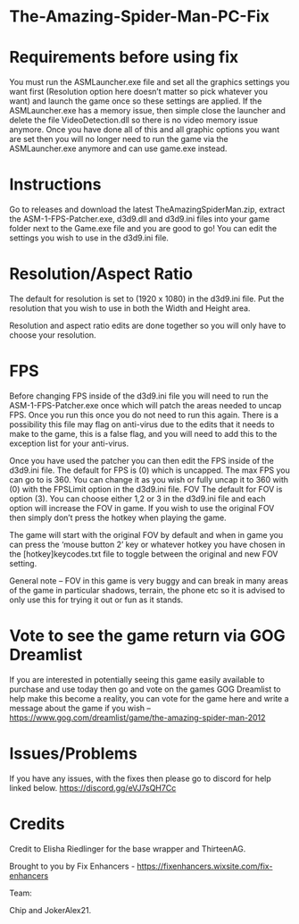# The-Amazing-Spider-Man-PC-Fix

# Requirements before using fix

You must run the ASMLauncher.exe file and set all the graphics settings you want first (Resolution option here doesn’t matter so pick whatever you want) and launch the game once so these settings are applied. If the ASMLauncher.exe has a memory issue, then simple close the launcher and delete the file VideoDetection.dll so there is no video memory issue anymore. Once you have done all of this and all graphic options you want are set then you will no longer need to run the game via the ASMLauncher.exe anymore and can use game.exe instead.

# Instructions

Go to releases and download the latest TheAmazingSpiderMan.zip, extract the ASM-1-FPS-Patcher.exe, d3d9.dll and d3d9.ini files into your game folder next to the Game.exe file and you are good to go! You can edit the settings you wish to use in the d3d9.ini file.

# Resolution/Aspect Ratio

The default for resolution is set to (1920 x 1080) in the d3d9.ini file. Put the resolution that you wish to use in both the Width and Height area.

Resolution and aspect ratio edits are done together so you will only have to choose your resolution.

# FPS

Before changing FPS inside of the d3d9.ini file you will need to run the ASM-1-FPS-Patcher.exe once which will patch the areas needed to uncap FPS. Once you run this once you do not need to run this again. There is a possibility this file may flag on anti-virus due to the edits that it needs to make to the game, this is a false flag, and you will need to add this to the exception list for your anti-virus.

Once you have used the patcher you can then edit the FPS inside of the d3d9.ini file. The default for FPS is (0) which is uncapped. The max FPS you can go to is 360. You can change it as you wish or fully uncap it to 360 with (0) with the FPSLimit option in the d3d9.ini file.
FOV
The default for FOV is option (3). You can choose either 1,2 or 3 in the d3d9.ini file and each option will increase the FOV in game. If you wish to use the original FOV then simply don’t press the hotkey when playing the game.

The game will start with the original FOV by default and when in game you can press the ‘mouse button 2’ key or whatever hotkey you have chosen in the [hotkey]keycodes.txt file to toggle between the original and new FOV setting.

General note – FOV in this game is very buggy and can break in many areas of the game in particular shadows, terrain, the phone etc so it is advised to only use this for trying it out or fun as it stands.

# Vote to see the game return via GOG Dreamlist

If you are interested in potentially seeing this game easily available to purchase and use today then go and vote on the games GOG Dreamlist to help make this become a reality, you can vote for the game here and write a message about the game if you wish – https://www.gog.com/dreamlist/game/the-amazing-spider-man-2012 

# Issues/Problems

If you have any issues, with the fixes then please go to discord for help linked below. https://discord.gg/eVJ7sQH7Cc

# Credits

Credit to Elisha Riedlinger for the base wrapper and ThirteenAG.

Brought to you by Fix Enhancers - https://fixenhancers.wixsite.com/fix-enhancers

Team:

Chip and JokerAlex21.
